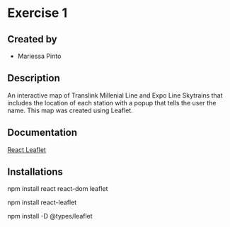 # Exercise 1

## Created by
- Mariessa Pinto

## Description 
An interactive map of Translink Millenial Line and Expo Line Skytrains that includes the location of each station with a popup that tells the user the name. This map was created using Leaflet. 

## Documentation 
[React Leaflet](https://react-leaflet.js.org/)

## Installations 
npm install react react-dom leaflet

npm install react-leaflet

npm install -D @types/leaflet
